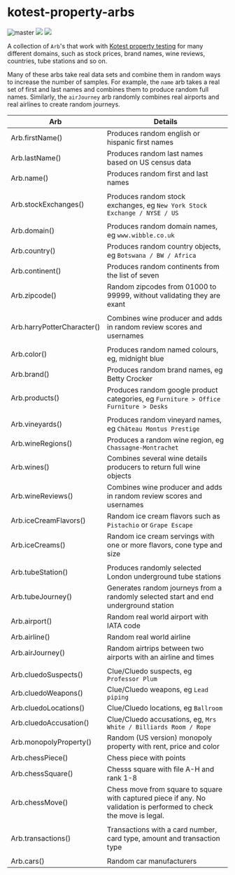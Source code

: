 # kotest-property-arbs

![master](https://github.com/kotest/kotest-property-arbs/workflows/master/badge.svg)
[<img src="https://img.shields.io/maven-central/v/io.kotest.extensions/kotest-property-arbs.svg?label=latest%20release"/>](http://search.maven.org/#search%7Cga%7C1%7Choplite)
[<img src="https://img.shields.io/nexus/s/https/oss.sonatype.org/io.kotest.extensions/kotest-property-arbs.svg?label=latest%20snapshot&style=plastic"/>](https://oss.sonatype.org/content/repositories/snapshots/io.kotest.extensions/kotest-property-arbs)


A collection of `Arb`'s that work with [Kotest property testing](https://kotest.io/docs/proptest/property-based-testing.html) for many different domains, such as stock prices, brand names, wine reviews, countries, tube stations and so on.

Many of these arbs take real data sets and combine them in random ways to increase the number of samples.
For example, the `name` arb takes a real set of first and last names and combines them to produce random full names.
Similarly, the `airJourney` arb randomly combines real airports and real airlines to create random journeys.

| Arb  	                     | Details  	                                                                                                          |
|----------------------------|---------------------------------------------------------------------------------------------------------------------|
| Arb.firstName()            | Produces random english or hispanic first names                                                                     |
| Arb.lastName()             | Produces random last names based on US census data                                                                  |
| Arb.name()                 | Produces random first and last names                                                                                |
| 	                          | 	                                                                                                                   |
| Arb.stockExchanges()       | Produces random stock exchanges, eg `New York Stock Exchange / NYSE / US`                                           |
| 	                          | 	                                                                                                                   |
| Arb.domain()               | Produces random domain names, eg `www.wibble.co.uk`                                                                 |
| Arb.country()              | Produces random country objects, eg `Botswana / BW / Africa`                                                        |
| Arb.continent()            | Produces random continents from the list of seven                                                                   |
| Arb.zipcode()              | Random zipcodes from 01000 to 99999, without validating they are exant                                              |
| 	                          | 	                                                                                                                   |
| Arb.harryPotterCharacter() | Combines wine producer and adds in random review scores and usernames                                               |
| 	                          | 	                                                                                                                   |
| Arb.color()                | Produces random named colours, eg, midnight blue                                                                    |
| Arb.brand()                | Produces random brand names, eg Betty Crocker                                                                       |
| Arb.products()             | Produces random google product categories, eg `Furniture > Office Furniture > Desks`                                |
| 	                          | 	                                                                                                                   |
| Arb.vineyards()	           | Produces random vineyard names, eg `Château Montus Prestige`                                                        |
| Arb.wineRegions()	         | Produces a random wine region, eg `Chassagne-Montrachet`                                                            |
| Arb.wines()                | Combines several wine details producers to return full wine objects                                                 |
| Arb.wineReviews()          | Combines wine producer and adds in random review scores and usernames                                               |
| Arb.iceCreamFlavors()      | Random ice cream flavors such as `Pistachio` or `Grape Escape`                                                      |
| Arb.iceCreams()            | Random ice cream servings with one or more flavors, cone type and size                                              |
| 	                          | 	                                                                                                                   |
| Arb.tubeStation()          | Produces randomly selected London underground tube stations                                                         |
| Arb.tubeJourney()          | Generates random journeys from a randomly selected start and end underground station                                |
| Arb.airport()              | Random real world airport with IATA code                                                                            |
| Arb.airline()              | Random real world airline                                                                                           |
| Arb.airJourney()           | Random airtrips between two airports with an airline and times                                                      |
|                            |                                                                                                                     |
| Arb.cluedoSuspects()       | Clue/Cluedo suspects, eg `Professor Plum`                                                                           |
| Arb.cluedoWeapons()        | Clue/Cluedo weapons, eg `Lead piping`                                                                               |
| Arb.cluedoLocations()      | Clue/Cluedo locations, eg `Ballroom`                                                                                |
| Arb.cluedoAccusation()     | Clue/Cluedo accusations, eg, `Mrs White / Billiards Room / Rope`                                                    |
| Arb.monopolyProperty()     | Random (US version) monopoly property with rent, price and color                                                    |
| Arb.chessPiece()           | Chess piece with points                                                                                             |
| Arb.chessSquare()          | Chesss square with file A-H and rank 1-8                                                                            |
| Arb.chessMove()            | Chess move from square to square with captured piece if any. No validation is performed to check the move is legal. |
|                            |                                                                                                                     |
| Arb.transactions()         | Transactions with a card number, card type, amount and transaction type                                             |
|                            |                                                                                                                     |
| Arb.cars()                 | Random car manufacturers                                                                                            |
